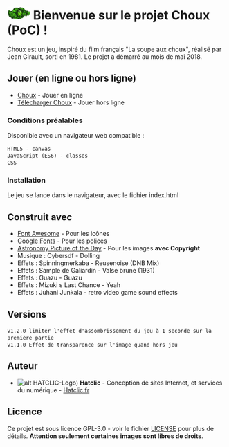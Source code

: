 # ![alt HATCLIC-Choux](https://raw.githubusercontent.com/Lob2018/Choux/master/img/chou%2B.png) Bienvenue sur le projet Choux (PoC) !

Choux est un jeu, inspiré du film français "La soupe aux choux", réalisé par Jean Girault, sorti en 1981. Le projet a démarré au mois de mai 2018.

## Jouer (en ligne ou hors ligne)

* [Choux](https://lob2018.github.io/Choux/) - Jouer en ligne
* [Télécharger Choux](https://github.com/Lob2018/Choux/archive/master.zip) - Jouer hors ligne

### Conditions préalables

Disponible avec un navigateur web compatible :

```
HTML5 - canvas
JavaScript (ES6) - classes
CSS
```

### Installation

Le jeu se lance dans le navigateur, avec le fichier index.html

## Construit avec

* [Font Awesome](https://fontawesome.com/v4.7.0/) - Pour les icônes
* [Google Fonts](https://fonts.google.com/) - Pour les polices
* [Astronomy Picture of the Day](https://apod.nasa.gov/apod/astropix.html) - Pour les images **avec Copyright**
* Musique : Cybersdf - Dolling
* Effets : Spinningmerkaba - Reusenoise (DNB Mix)
* Effets : Sample de Galiardin - Valse brune (1931)
* Effets : Guazu - Guazu
* Effets : Mizuki s Last Chance - Yeah
* Effets : Juhani Junkala - retro video game sound effects

## Versions

```
v1.2.0 limiter l'effet d'assombrissement du jeu à 1 seconde sur la première partie
v1.1.0 Effet de transparence sur l'image quand hors jeu
```

## Auteur

* ![alt HATCLIC-Logo)](https://hatclic.fr/themes/hatclic_theme/logo.png)  **Hatclic** - Conception de sites Internet, et services du numérique - [Hatclic.fr](https://hatclic.fr)

## Licence

Ce projet est sous licence GPL-3.0 - voir le fichier [LICENSE](LICENSE) pour plus de détails. **Attention seulement certaines images sont libres de droits**.
